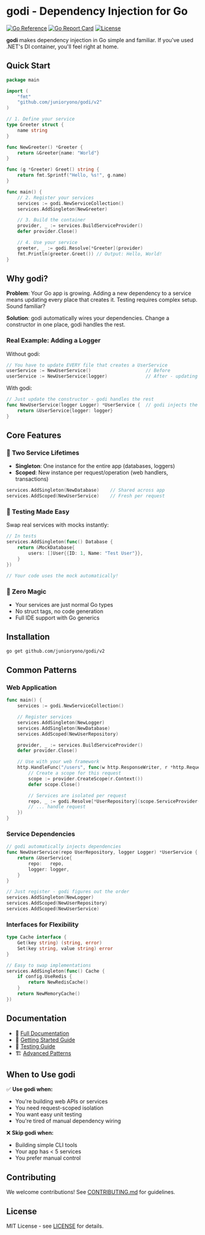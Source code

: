 # godi - Dependency Injection for Go

[![Go Reference](https://pkg.go.dev/badge/github.com/junioryono/godi.svg)](https://pkg.go.dev/github.com/junioryono/godi)
[![Go Report Card](https://goreportcard.com/badge/github.com/junioryono/godi)](https://goreportcard.com/report/github.com/junioryono/godi)
[![License](https://img.shields.io/github/license/junioryono/godi)](LICENSE)

**godi** makes dependency injection in Go simple and familiar. If you've used .NET's DI container, you'll feel right at home.

## Quick Start

```go
package main

import (
    "fmt"
    "github.com/junioryono/godi/v2"
)

// 1. Define your service
type Greeter struct {
    name string
}

func NewGreeter() *Greeter {
    return &Greeter{name: "World"}
}

func (g *Greeter) Greet() string {
    return fmt.Sprintf("Hello, %s!", g.name)
}

func main() {
    // 2. Register your services
    services := godi.NewServiceCollection()
    services.AddSingleton(NewGreeter)

    // 3. Build the container
    provider, _ := services.BuildServiceProvider()
    defer provider.Close()

    // 4. Use your service
    greeter, _ := godi.Resolve[*Greeter](provider)
    fmt.Println(greeter.Greet()) // Output: Hello, World!
}
```

## Why godi?

**Problem**: Your Go app is growing. Adding a new dependency to a service means updating every place that creates it. Testing requires complex setup. Sound familiar?

**Solution**: godi automatically wires your dependencies. Change a constructor in one place, godi handles the rest.

### Real Example: Adding a Logger

Without godi:

```go
// You have to update EVERY file that creates a UserService
userService := NewUserService()                    // Before
userService := NewUserService(logger)              // After - updating 20+ files!
```

With godi:

```go
// Just update the constructor - godi handles the rest
func NewUserService(logger Logger) *UserService {  // godi injects the logger
    return &UserService{logger: logger}
}
```

## Core Features

### 🎯 Two Service Lifetimes

- **Singleton**: One instance for the entire app (databases, loggers)
- **Scoped**: New instance per request/operation (web handlers, transactions)

```go
services.AddSingleton(NewDatabase)    // Shared across app
services.AddScoped(NewUserService)    // Fresh per request
```

### 🧪 Testing Made Easy

Swap real services with mocks instantly:

```go
// In tests
services.AddSingleton(func() Database {
    return &MockDatabase{
        users: []User{{ID: 1, Name: "Test User"}},
    }
})

// Your code uses the mock automatically!
```

### 🔌 Zero Magic

- Your services are just normal Go types
- No struct tags, no code generation
- Full IDE support with Go generics

## Installation

```bash
go get github.com/junioryono/godi/v2
```

## Common Patterns

### Web Application

```go
func main() {
    services := godi.NewServiceCollection()

    // Register services
    services.AddSingleton(NewLogger)
    services.AddSingleton(NewDatabase)
    services.AddScoped(NewUserRepository)

    provider, _ := services.BuildServiceProvider()
    defer provider.Close()

    // Use with your web framework
    http.HandleFunc("/users", func(w http.ResponseWriter, r *http.Request) {
        // Create a scope for this request
        scope := provider.CreateScope(r.Context())
        defer scope.Close()

        // Services are isolated per request
        repo, _ := godi.Resolve[*UserRepository](scope.ServiceProvider())
        // ... handle request
    })
}
```

### Service Dependencies

```go
// godi automatically injects dependencies
func NewUserService(repo UserRepository, logger Logger) *UserService {
    return &UserService{
        repo:   repo,
        logger: logger,
    }
}

// Just register - godi figures out the order
services.AddSingleton(NewLogger)
services.AddScoped(NewUserRepository)
services.AddScoped(NewUserService)
```

### Interfaces for Flexibility

```go
type Cache interface {
    Get(key string) (string, error)
    Set(key string, value string) error
}

// Easy to swap implementations
services.AddSingleton(func() Cache {
    if config.UseRedis {
        return NewRedisCache()
    }
    return NewMemoryCache()
})
```

## Documentation

- 📖 [Full Documentation](https://github.com/junioryono/godi/wiki)
- 🚀 [Getting Started Guide](https://github.com/junioryono/godi/wiki/Getting-Started)
- 🧪 [Testing Guide](https://github.com/junioryono/godi/wiki/Testing)
- 🏗️ [Advanced Patterns](https://github.com/junioryono/godi/wiki/Advanced-Patterns)

## When to Use godi

✅ **Use godi when:**

- You're building web APIs or services
- You need request-scoped isolation
- You want easy unit testing
- You're tired of manual dependency wiring

❌ **Skip godi when:**

- Building simple CLI tools
- Your app has < 5 services
- You prefer manual control

## Contributing

We welcome contributions! See [CONTRIBUTING.md](CONTRIBUTING.md) for guidelines.

## License

MIT License - see [LICENSE](LICENSE) for details.
